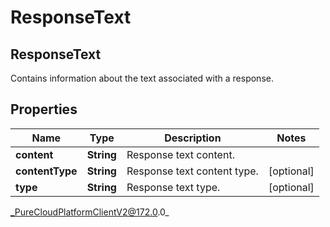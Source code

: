 # ResponseText

## ResponseText
Contains information about the text associated with a response.

## Properties

|Name | Type | Description | Notes|
|------------ | ------------- | ------------- | -------------|
| **content** | **String** | Response text content. | |
| **contentType** | **String** | Response text content type. | [optional] |
| **type** | **String** | Response text type. | [optional] |



_PureCloudPlatformClientV2@172.0.0_

